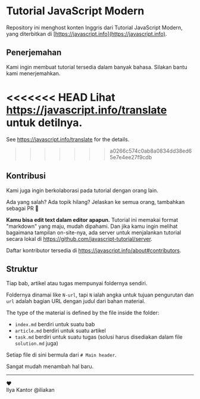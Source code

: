 # Tutorial JavaScript Modern

Repository ini menghost konten Inggris dari Tutorial JavaScript Modern, yang diterbitkan di [https://javascript.info](https://javascript.info).

## Penerjemahan

Kami ingin membuat tutorial tersedia dalam banyak bahasa. Silakan bantu kami menerjemahkan.

<<<<<<< HEAD
Lihat <https://javascript.info/translate> untuk detilnya.
=======
See <https://javascript.info/translate> for the details.
>>>>>>> a0266c574c0ab8a0834dd38ed65e7e4ee27f9cdb

## Kontribusi

Kami juga ingin berkolaborasi pada tutorial dengan orang lain.

Ada yang salah? Ada topik hilang? Jelaskan ke semua orang, tambahkan sebagai PR 👏

**Kamu bisa edit text dalam editor apapun.** Tutorial ini memakai format "markdown" yang maju, mudah dipahami. Dan jika kamu ingin melihat bagaimana tampilan on-site-nya, ada server untuk menjalankan tutorial secara lokal di <https://github.com/javascript-tutorial/server>.  

Daftar kontributor tersedia di <https://javascript.info/about#contributors>.

## Struktur

Tiap bab, artikel atau tugas mempunyai foldernya sendiri.

Foldernya dinamai like `N-url`, tapi `N` ialah angka untuk tujuan pengurutan dan `url` adalah bagian URL dengan judul dari bahan material.

The type of the material is defined by the file inside the folder:

  - `index.md` berdiri untuk suatu bab
  - `article.md` berdiri untuk suatu artikel
  - `task.md` berdiri untuk suatu tugas (solusi harus disediakan dalam file `solution.md` juga)

Setiap file di sini bermula dari `# Main header`.

Sangat mudah menambah hal baru.

---
♥  
Ilya Kantor @iliakan
